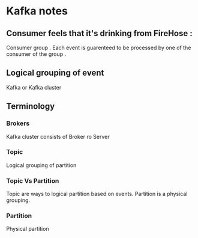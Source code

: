 # Kafka notes



## Consumer feels that it's drinking from FireHose : 
Consumer group . Each event is guarenteed to be processed by one of the consumer of the group . 

## Logical grouping of event
Kafka or Kafka cluster 

## Terminology 

### Brokers 
Kafka cluster consists of Broker ro Server

### Topic 
Logical grouping of partition 

### Topic Vs Partition 
Topic are ways to logical partition based on events. Partition is a physical grouping. 

### Partition
Physical partition 
